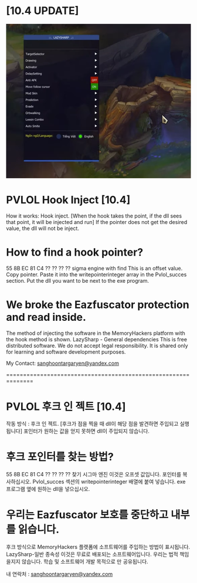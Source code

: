 # [10.4 UPDATE]
![Demo with Playing Source](pvlol-lazysharp.png)

# PVLOL Hook Inject [10.4]
How it works: Hook inject. [When the hook takes the point, if the dll sees that point, it will be injected and run] If the pointer does not get the desired value, the dll will not be inject.

# How to find a hook pointer?
55 8B EC 81 C4 ?? ?? ?? ?? sigma engine with find
This is an offset value. Copy pointer.
Paste it into the writepointerinteger array in the Pvlol_succes section.
Put the dll you want to be next to the exe program.

# We broke the Eazfuscator protection and read inside.
The method of injecting the software in the MemoryHackers platform with the hook method is shown.
LazySharp - General dependencies
This is free distributed software. We do not accept legal responsibility. It is shared only for learning and software development purposes.

My Contact: sanghoontargaryen@yandex.com

==============================================================

# PVLOL 후크 인 젝트 [10.4]

작동 방식 : 후크 인 젝트. [후크가 점을 찍을 때 dll이 해당 점을 발견하면 주입되고 실행됩니다] 포인터가 원하는 값을 얻지 못하면 dll이 주입되지 않습니다.

# 후크 포인터를 찾는 방법?
55 8B EC 81 C4 ?? ?? ?? ?? 찾기 시그마 엔진
이것은 오프셋 값입니다. 포인터를 복사하십시오.
Pvlol_succes 섹션의 writepointerinteger 배열에 붙여 넣습니다.
exe 프로그램 옆에 원하는 dll을 넣으십시오.

# 우리는 Eazfuscator 보호를 중단하고 내부를 읽습니다.
후크 방식으로 MemoryHackers 플랫폼에 소프트웨어를 주입하는 방법이 표시됩니다.
LazySharp-일반 종속성
이것은 무료로 배포되는 소프트웨어입니다. 우리는 법적 책임을지지 않습니다. 학습 및 소프트웨어 개발 목적으로 만 공유됩니다.

내 연락처 : sanghoontargaryen@yandex.com